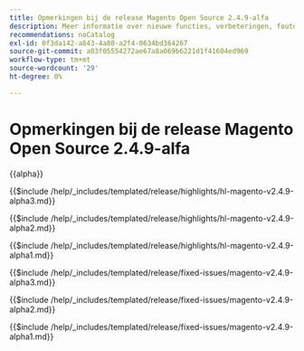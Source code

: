 ```yaml
---
title: Opmerkingen bij de release Magento Open Source 2.4.9-alfa
description: Meer informatie over nieuwe functies, verbeteringen, foutoplossingen en bekende problemen vindt u in de 2.4.9-alpha Magento Open Source-release.
recommendations: noCatalog
exl-id: 0f3da142-a843-4a80-a2f4-0634bd364267
source-git-commit: a03f05554272ae67a8a069b6221d1f41604ed969
workflow-type: tm+mt
source-wordcount: '29'
ht-degree: 0%

---
```



# Opmerkingen bij de release Magento Open Source 2.4.9-alfa

{{alpha}}

<!-- Highlights in v2.4.9-alpha3 -->

{{$include /help/_includes/templated/release/highlights/hl-magento-v2.4.9-alpha3.md}}

<!-- Highlights in v2.4.9-alpha2 -->

{{$include /help/_includes/templated/release/highlights/hl-magento-v2.4.9-alpha2.md}}

<!-- Highlights in v2.4.9-alpha1 -->

{{$include /help/_includes/templated/release/highlights/hl-magento-v2.4.9-alpha1.md}}

<!-- Fixed issues in v2.4.9-alpha3 -->

{{$include /help/_includes/templated/release/fixed-issues/magento-v2.4.9-alpha3.md}}

<!-- Fixed issues in v2.4.9-alpha2 -->

{{$include /help/_includes/templated/release/fixed-issues/magento-v2.4.9-alpha2.md}}

<!-- Fixed issues in v2.4.9-alpha1 -->

{{$include /help/_includes/templated/release/fixed-issues/magento-v2.4.9-alpha1.md}}

<!-- Last updated from includes: 2025-10-27 12:42:34 -->
